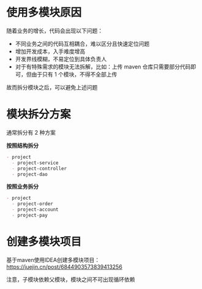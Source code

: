 # 使用多模块原因

随着业务的增长，代码会出现以下问题：

- 不同业务之间的代码互相耦合，难以区分且快速定位问题
- 增加开发成本，入手难度增高
- 开发界线模糊，不易定位到具体负责人
- 对于有特殊需求的模块无法拆解，比如：上传 maven 仓库只需要部分代码即可，但由于只有 1 个模块，不得不全部上传

故而拆分模块之后，可以避免上述问题



# 模块拆分方案

通常拆分有 2 种方案



**按照结构拆分**

```markdown
- project
  - project-service
  - project-controller
  - project-dao
```



**按照业务拆分**

```markdown
- project
  - project-order
  - project-account
  - project-pay
```



# 创建多模块项目

基于maven使用IDEA创建多模块项目：https://juejin.cn/post/6844903573839413256

注意，子模块依赖父模块，模块之间不可出现循环依赖
